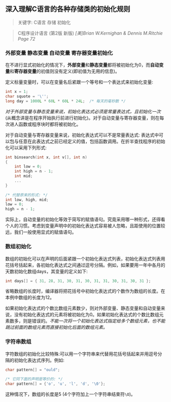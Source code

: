 ## 深入理解C语言的各种存储类的初始化规则

> 关键字: C语言 存储 初始化

> C程序设计语言 (第2版 新版) _[美]Brian W.Kernighan & Dennis M.Ritchie_  <br>
> _Page 72_

### 外部变量 静态变量 自动变量 寄存器变量初始化
在不进行显式初始化的情况下，**外部变量**和**静态变量**都将被初始化为0，而**自动变量**和**寄存器变量**的初值则没有定义(即初值为无用的信息)。

定义标量变量时，可以在变量名后紧跟一个等号和一个表达式来初始化变量:
```C
int x = 1;
char squote = '\'';
long day = 1000L * 60L * 60L * 24L;  /* 每天的毫秒数 */
```

_对于外部变量与静态变量来说，初始化表达式必须是常量表达式，且初始化一次_(从概念讲是在程序开始执行前进行初始化)。对于自动变量与寄存器变量，则在每次进人函数或程序块时都将被初始化。

对于自动变量与寄存器变量来说，初始化表达式可以不是常量表达式: 表达式中可以包与任意在此表达式之前已经定义的值，包括函数调用。在折半查找程序的初始化可以采用下列形式:
```c
int binsearch(int x, int v[], int n)
{
	int low = 0;
	int high = n - 1;
	int mid;
	...
}
 
/* 代替原来的形式: */
int low, high, mid;
low = 0;
high = n - 1;
```

实际上，自动变量的初始化等效于简写的赋值语句。究竟采用哪一种形式，还得看个人的习惯。考虑到变量声明中的初始化表达式容易被人忽略，且距使用的位置较远，我们一般使用显式的赋值语句。

### 数组初始化
数组的初始化可以在声明的后面紧跟一个初始化表达式列表，初始化表达式列表用花括号括起来，各初始化表达式之间通过逗号分隔。例如，如果要用一年中各月的天数初始化数组days，其变量的定义如下:
```c
int days[] = { 31, 28, 31, 30, 31, 30, 31, 31, 30, 31, 30, 31 };
```
省略数组的长度时，编译器将把花括号中初始化表达式的个数作为数组的长度。在本例中数组的长度为12。

如果初始化表达式的个数比数组元素数少，则对外部变量、静态变量和自动变量来说，没有初始化表达式的元素将被初始化为0。如果初始化表达式的个数比数组元素数多，则是错误的。_不能一次将一个初始化表达式指定给多个数组元素，也不能跳过前面的数组元素而直接初始化后面的数组元素。_

### 字符串数组
字符数组的初始化比较特殊:可以用一个字符串来代替用花括号括起来并用逗号分隔的初始化表达式序列。例如:
```c
char pattern[] = "ould";
 
/* 它同下面的声明是等价的: */
char pattern[] = {'o', 'u', 'l', 'd', '\0'};
```
这种情况下，数组的长度是5 (4个字符加上一个字符串结束符`\O`)。
